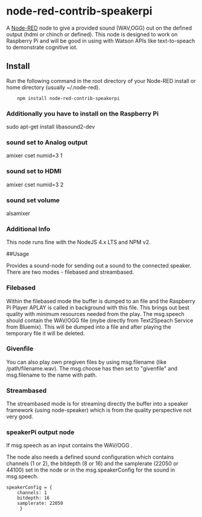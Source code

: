 # node-red-contrib-speakerpi

A <a href="http://nodered.org" target="_new">Node-RED</a> node to give a provided sound (WAV,OGG) out on the defined output (hdmi or chinch or defined).
This node is designed to work on Raspberry Pi and will be good in using with Watson APIs like text-to-speach to demonstrate cognitive iot.

## Install

Run the following command in the root directory of your Node-RED install or home directory (usually ~/.node-red).

        npm install node-red-contrib-speakerpi

### Additionally you have to install on the Raspberry Pi 
sudo apt-get install libasound2-dev

### sound set to Analog output
amixer cset numid=3 1

### sound set to HDMI
amixer cset numid=3 2

### sound set volume
alsamixer 

### Additional Info
This node runs fine with the NodeJS 4.x LTS and NPM v2.

##Usage

Provides a sound-node for sending out a sound to the connected speaker. There are two modes - filebased and streambased. 

### Filebased
Within the filebased mode the buffer is dumped to an file and the Raspberry Pi Player APLAY is called in background with this file. This brings out best quality with minimum resources needed from the play.
The msg.speech should contain the WAV/OGG file (mybe directly from Text2Speach Service from Bluemix). This will be dumped into a file and after playing the temporary file it will be deleted. 

### Givenfile
You can also play own pregiven files by using msg.filename (like /path/filename.wav). The msg.choose has then set to "givenfile" and msg.filename to the name with path.

### Streambased
The streambased mode is for streaming directly the buffer into a speaker framework (using node-speaker) which is from the quality perspective not very good. 

### speakerPi output node

If msg.speech as an input contains the WAV/OGG .

The node also needs a defined sound configuration which contains channels (1 or 2), the bitdepth (8 or 16) and the samplerate (22050 or 44100) set in the node or in the msg.speakerConfig for the sound in msg.speech. 

```
speakerConfig = { 
	channels: 1
	bitdepth: 16
	samplerate: 22050
	 }
```